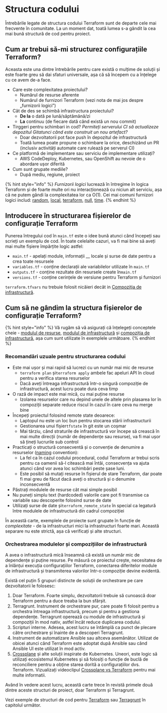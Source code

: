 # Structura codului

Întrebările legate de structura codului Terraform sunt de departe cele mai frecvente în comunitate. La un moment dat, toată lumea s-a gândit la cea mai bună structură de cod pentru proiect.

## Cum ar trebui să-mi structurez configurațiile Terraform?

Aceasta este una dintre întrebările pentru care există o mulțime de soluții și este foarte greu să dai sfaturi universale, așa că să începem cu a înțelege cu ce avem de-a face.

* Care este complexitatea proiectului?
  * Numărul de resurse aferente
  * Numărul de furnizori Terraform (vezi nota de mai jos despre „furnizorii logici”)
* Cât de des se schimbă infrastructura proiectului?
  * **De la** o dată pe lună/săptămână/zi
  * **La** continuu (de fiecare dată când există un nou commit)
* Tirggeri pentru schimbari in cod? _Permiteți serverului CI să actualizeze depozitul Gitatunci când este construit un nou artefact?_
  * Doar dezvoltatorii pot face push în depozitul de infrastructură
  * Toată lumea poate propune o schimbare la orice, deschizând un PR (inclusiv activități automate care rulează pe serverul CI)
* Ce platformă de implementare sau serviciu de implementare utilizați?
  * AWS CodeDeploy, Kubernetes, sau OpenShift au nevoie de o abordare ușor diferită
* Cum sunt grupate mediile?
  * După mediu, regiune, proiect

{% hint style="info" %}
_Furnizorii logici_ lucrează în întregime în logica Terraform și de foarte multe ori nu interacționează cu niciun alt serviciu, așa că ne putem gândi la complexitatea lor ca O(1). Cei mai comuni furnizori logici includ: [random](https://registry.terraform.io/providers/hashicorp/random/latest/docs), [local](https://registry.terraform.io/providers/hashicorp/local/latest/docs), [terraform](https://www.terraform.io/docs/providers/terraform/index.html), [null](https://registry.terraform.io/providers/hashicorp/null/latest/docs), [time](https://registry.terraform.io/providers/hashicorp/time/latest).
{% endhint %}

## Introducere în structurarea fișierelor de configurație Terraform

Punerea întregului cod în `main.tf` este o idee bună atunci când începeți sau scrieți un exemplu de cod. În toate celelalte cazuri, va fi mai bine să aveți mai multe fișiere împărțite logic astfel:

* `main.tf` - apelați module, informații __ locale și surse de date pentru a crea toate resursele
* `variables.tf` - conține declarații ale variabilelor utilizate în `main.tf`
* `outputs.tf` - conține rezultate din resursele create în`main.tf`
* `versions.tf` - conține cerințele de versiune pentru Terraform și furnizori

`terraform.tfvars` nu trebuie folosit nicăieri decât in [Compoziţia de infrastructură](key-concepts.md#compozitia-de-infrastructura).

## Cum să ne gândim la structura fișierelor de configurație Terraform?

{% hint style="info" %}
Vă rugăm să vă asigurați că înțelegeți conceptele cheie - [modulul de resurse](key-concepts.md#modul-de-resurse), [modulul de infrastructură](key-concepts.md#modulul-de-infrastructura) și [compoziția de infrastructură](key-concepts.md#compozitia-de-infrastructura), așa cum sunt utilizate în exemplele următoare.
{% endhint %}

### Recomandări uzuale pentru structurarea codului

* Este mai ușor și mai rapid să lucrezi cu un număr mai mic de resurse
  * `terraform plan` și`terraform apply` ambele fac apeluri API în cloud pentru a verifica starea resurselor
  * Dacă aveți întreaga infrastructură într-o singură compoziție de infrastructură, acest lucru poate dura ceva timp
* O rază de impact este mai mică, cu mai puține resurse
  * Izolarea resurselor care nu depind unele de altele prin plasarea lor în compoziții separate reduce riscul în cazul în care ceva nu merge bine
* Începeți proiectul folosind remote state deoarece:
  * Laptopul nu este un loc bun pentru stocarea stării infrastructurii
  * Gestionarea unui fișier`tfstate` în git este un coșmar
  * Mai târziu, când straturile de infrastructură vor începe să crească în mai multe direcții (număr de dependențe sau resurse), va fi mai ușor să țineți lucrurile sub control
* Practicați o structură consecventă și o convenție de denumire a resurselor ([naming](naming.md) convention):
  * La fel ca în cazul codului procedural, codul Terraform ar trebui scris pentru ca oamenii să-l citească mai întâi, consecvența va ajuta atunci când vor avea loc schimbări peste șase luni.
  * Este posibil să mutați resurse în fișierul de stare Terraform, dar poate fi mai greu de făcut dacă aveți o structură și o denumire inconsecventă
* Păstrați modulele de resurse cât mai simple posibil
* Nu puneți simplu text (hardcoded) valorile care pot fi transmise ca variabile sau descoperite folosind surse de date
* Utilizați surse de date și`terraform_remote_state` în special ca legatură între modulele de infrastructură din cadrul compoziției

În această carte, exemplele de proiecte sunt grupate în funcție de _complexitate_ - de la infrastructuri mici la infrastructuri foarte mari. Această separare nu este strictă, așa că verificați și alte structuri.

### Orchestrarea modulelor și compozițiilor de infrastructură

A avea o infrastructură mică înseamnă că există un număr mic de dependențe și puține resurse. Pe măsură ce proiectul crește, necesitatea de a înlănțui execuția configurațiilor Terraform, conectarea diferitelor module de infrastructură și transmiterea valorilor într-o compoziție devine evidentă.

Există cel puțin 5 grupuri distincte de soluții de orchestrare pe care dezvoltatorii le folosesc:

1. Doar Terraform. Foarte simplu, dezvoltatorii trebuie să cunoască doar Terraform pentru a duce treaba la bun sfârșit.
2. Terragrunt. Instrument de orchestrare pur, care poate fi folosit pentru a orchestra întreaga infrastructură, precum și pentru a gestiona dependențe. Terragrunt operează cu module de infrastructură și compoziții în mod nativ, astfel încât reduce duplicarea codului.
3. Scripturi interne. Adesea, acest lucru se întâmplă ca punct de plecare către orchestrare și înainte de a descoperi Terragrunt.
4. Instrument de automatizare Ansible sau altceva asemănător. Utilizat de obicei atunci când Terraform este adoptat după Ansible sau când Ansible UI este utilizat în mod activ.
5. [Crossplane](https://crossplane.io/) și alte soluții inspirate de Kubernetes. Uneori, este logic să utilizați ecosistemul Kubernetes și să folosiți o funcție de buclă de reconciliere pentru a obține starea dorită a configurațiilor dvs. Terraform. Vizualizați videoclipul [Crossplane vs Terraform](https://www.youtube.com/watch?v=ELhVbSdcqSY) pentru mai multe informatii.

Având în vedere acest lucru, această carte trece în revistă primele două dintre aceste structuri de proiect, doar Terraform și Terragrunt.

Vezi exemple de structuri de cod pentru [Terraform](examples/terraform/) sau [Terragrunt](examples/terragrunt.md) în capitolul următor.
